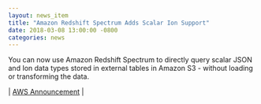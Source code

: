```yaml
---
layout: news_item
title: "Amazon Redshift Spectrum Adds Scalar Ion Support"
date: 2018-03-08 13:00:00 -0800
categories: news
---
```

You can now use Amazon Redshift Spectrum to directly query scalar JSON and Ion data types stored in external tables in Amazon S3 - without loading or transforming the data.

| [AWS Announcement](https://aws.amazon.com/about-aws/whats-new/2018/03/amazon-redshift-spectrum-now-supports-scalar-json-and-ion-data-types/) |